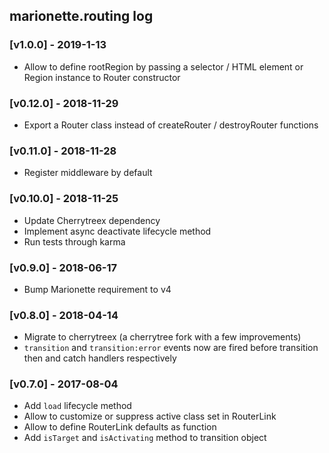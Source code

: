 ## marionette.routing log

### [v1.0.0] - 2019-1-13

 - Allow to define rootRegion by passing a selector / HTML element or Region instance to Router constructor

### [v0.12.0] - 2018-11-29

 - Export a Router class instead of createRouter / destroyRouter functions

### [v0.11.0] - 2018-11-28

 - Register middleware by default

### [v0.10.0] - 2018-11-25

- Update Cherrytreex dependency
- Implement async deactivate lifecycle method
- Run tests through karma

### [v0.9.0] - 2018-06-17

- Bump Marionette requirement to v4

### [v0.8.0] - 2018-04-14

- Migrate to cherrytreex (a cherrytree fork with a few improvements)
- `transition` and `transition:error` events now are fired before transition then and catch handlers respectively

### [v0.7.0] - 2017-08-04

- Add `load` lifecycle method 
- Allow to customize or suppress active class set in RouterLink 
- Allow to define RouterLink defaults as function 
- Add `isTarget` and `isActivating` method to transition object
